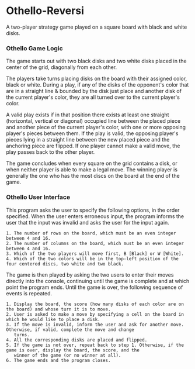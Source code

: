 # Othello-Reversi

A two-player strategy game played on a square board with black and white disks.

### Othello Game Logic
The game starts out with two black disks and two white disks placed in the center of the grid, diagonally from each other. </br>

The players take turns placing disks on the board with their assigned color, black or white. During a play, if any of the disks
of the opponent's color that are in a straight line & bounded by the disk just place and another disk of the current player's
color, they are all turned over to the current player's color. </br>

A valid play exists if in that position there exists at least one straight (horizontal, vertical or diagonal) occupied line 
between the placed piece and another piece of the current player's color, with one or more opposing player's pieces between 
them. If the play is valid, the opposing player's pieces lying in a straight line between the new placed piece and the 
anchoring piece are flipped. If one player cannot make a valid move, the play passes back to the other player. </br>

The game concludes when every square on the grid contains a disk, or when neither player is able to make a legal move. The 
winning player is generally the one who has the most discs on the board at the end of the game.

### Othello User Interface
This program asks the user to specify the following options, in the order specified. When the user enters erroneous
input, the program informs the user that the input was invalid and asks the user for the input again. </br>

    1. The number of rows on the board, which must be an even integer between 4 and 16.
    2. The number of columns on the board, which must be an even integer between 4 and 16.
    3. Which of the two players will move first, B [Black] or W [White].
    4. Which of the two colors will be in the top-left position of the four centered discs, two white and two black.

The game is then played by asking the two users to enter their moves directly into the console, continuing until the 
game is complete and at which point the program ends. Until the game is over, the following sequence of events is repeated.</br>

    1. Display the board, the score (how many disks of each color are on the board) and whose turn it is to move.
    2. User is asked to make a move by specifying a cell on the board in which he would like to place a disk.
    3. If the move is invalid, inform the user and ask for another move. Otherwise, if valid, complete the move and change 
       turns.
    4. All the corresponding disks are placed and flipped.
    5. If the game is not over, repeat back to step 1. Otherwise, if the game is over, display the board, the score, and the 
       winner of the game (or no winner at all).
    6. The game ends and the program closes.
